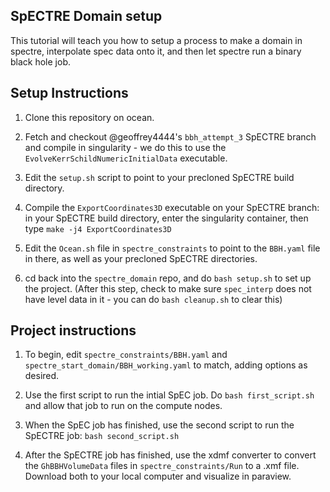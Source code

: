 ## SpECTRE Domain setup

This tutorial will teach you how to setup a process to make a domain 
in spectre, interpolate spec data onto it, and then let spectre run a binary 
black hole job. 


## Setup Instructions

1) Clone this repository on ocean.

2) Fetch and checkout @geoffrey4444's `bbh_attempt_3` SpECTRE branch and compile in singularity - we do this to use the `EvolveKerrSchildNumericInitialData` executable.

3) Edit the `setup.sh` script to point to your precloned SpECTRE build directory.

4) Compile the `ExportCoordinates3D` executable on your SpECTRE branch: in your SpECTRE build directory, enter the singularity container, then type `make -j4 ExportCoordinates3D`

5) Edit the `Ocean.sh` file in `spectre_constraints` to point to the `BBH.yaml` file in there, as well as your precloned SpECTRE directories. 

6) cd back into the `spectre_domain` repo, and do `bash setup.sh` to set up the project. (After this step, check to make sure `spec_interp` does not have level data in it - you can do `bash cleanup.sh` to clear this)

## Project instructions

1) To begin, edit `spectre_constraints/BBH.yaml` and `spectre_start_domain/BBH_working.yaml` to match, adding options as desired.

2) Use the first script to run the intial SpEC job. Do `bash first_script.sh` and allow that job to run on the compute nodes.

3) When the SpEC job has finished, use the second script to run the SpECTRE job: `bash second_script.sh` 

4) After the SpECTRE job has finished, use the xdmf converter to convert the `GhBBHVolumeData` files in `spectre_constraints/Run` to a .xmf file. Download both to your local computer and visualize in paraview. 
